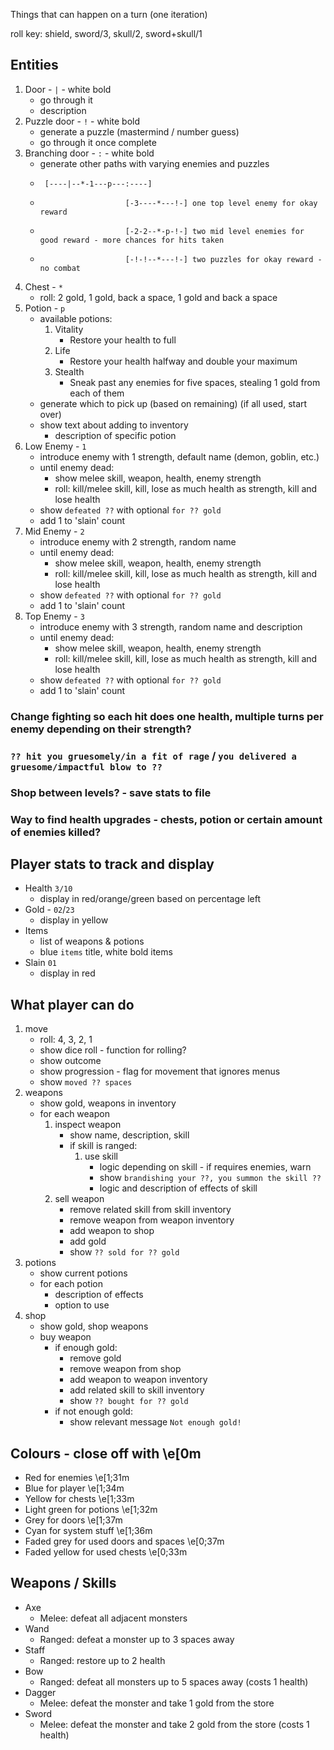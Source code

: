 Things that can happen on a turn (one iteration)

roll key: shield, sword/3, skull/2, sword+skull/1

## Entities
1. Door - `|` - white bold
   * go through it
   * description
2. Puzzle door - `!` - white bold
   * generate a puzzle (mastermind / number guess)
   * go through it once complete
3. Branching door - `:` - white bold
   * generate other paths with varying enemies and puzzles
   *      [----|--*-1---p---:----]
   *                        [-3----*---!-] one top level enemy for okay reward
   *                        [-2-2--*-p-!-] two mid level enemies for good reward - more chances for hits taken
   *                        [-!-!--*---!-] two puzzles for okay reward - no combat
4. Chest - `*`
   * roll: 2 gold, 1 gold, back a space, 1 gold and back a space
5. Potion - `p`
   * available potions:
     1. Vitality
        * Restore your health to full
     2. Life
        * Restore your health halfway and double your maximum
     3. Stealth
        * Sneak past any enemies for five spaces, stealing 1 gold from each of them
   * generate which to pick up (based on remaining) (if all used, start over)
   * show text about adding to inventory
     * description of specific potion
6. Low Enemy - `1`
   * introduce enemy with 1 strength, default name (demon, goblin, etc.)
   * until enemy dead:
     * show melee skill, weapon, health, enemy strength
     * roll: kill/melee skill, kill, lose as much health as strength, kill and lose health
   * show `defeated ??` with optional `for ?? gold`
   * add 1 to 'slain' count
7. Mid Enemy - `2`
   * introduce enemy with 2 strength, random name
   * until enemy dead:
     * show melee skill, weapon, health, enemy strength
     * roll: kill/melee skill, kill, lose as much health as strength, kill and lose health
   * show `defeated ??` with optional `for ?? gold`
   * add 1 to 'slain' count
8. Top Enemy - `3`
   * introduce enemy with 3 strength, random name and description
   * until enemy dead:
      * show melee skill, weapon, health, enemy strength
      * roll: kill/melee skill, kill, lose as much health as strength, kill and lose health
   * show `defeated ??` with optional `for ?? gold`
   * add 1 to 'slain' count

### Change fighting so each hit does one health, multiple turns per enemy depending on their strength?
### `?? hit you gruesomely/in a fit of rage` / `you delivered a gruesome/impactful blow to ??` 

### Shop between levels? - save stats to file
###  Way to find health upgrades - chests, potion or certain amount of enemies killed?


## Player stats to track and display
* Health `3/10`
    * display in red/orange/green based on percentage left
* Gold - `02`/`23`
    * display in yellow
* Items
    * list of weapons & potions
    * blue `items` title, white bold items
* Slain `01`
    * display in red

## What player can do
1. move
    * roll: 4, 3, 2, 1 
    * show dice roll - function for rolling?
    * show outcome
    * show progression - flag for movement that ignores menus
    * show `moved ?? spaces`
2. weapons
    * show gold, weapons in inventory
    * for each weapon
        1. inspect weapon
           * show name, description, skill
           * if skill is ranged:
             1. use skill
                * logic depending on skill - if requires enemies, warn 
                * show `brandishing your ??, you summon the skill ??`
                * logic and description of effects of skill
        2. sell weapon
            * remove related skill from skill inventory
            * remove weapon from weapon inventory
            * add weapon to shop
            * add gold
            * show `?? sold for ?? gold`
3. potions
   * show current potions
   * for each potion
     * description of effects
     * option to use
4. shop
   * show gold, shop weapons
   * buy weapon
      * if enough gold:
        * remove gold
        * remove weapon from shop
        * add weapon to weapon inventory
        * add related skill to skill inventory
        * show `?? bought for ?? gold`
      * if not enough gold:
        * show relevant message `Not enough gold!`

## Colours - close off with \e[0m
* Red for enemies \e[1;31m
* Blue for player \e[1;34m
* Yellow for chests \e[1;33m
* Light green for potions \e[1;32m
* Grey for doors \e[1;37m
* Cyan for system stuff \e[1;36m
* Faded grey for used doors and spaces \e[0;37m
* Faded yellow for used chests \e[0;33m

## Weapons / Skills
* Axe
  * Melee: defeat all adjacent monsters
* Wand
  * Ranged: defeat a monster up to 3 spaces away
* Staff
  * Ranged: restore up to 2 health
* Bow
  * Ranged: defeat all monsters up to 5 spaces away (costs 1 health)
* Dagger
  * Melee: defeat the monster and take 1 gold from the store
* Sword
  * Melee: defeat the monster and take 2 gold from the store (costs 1 health)